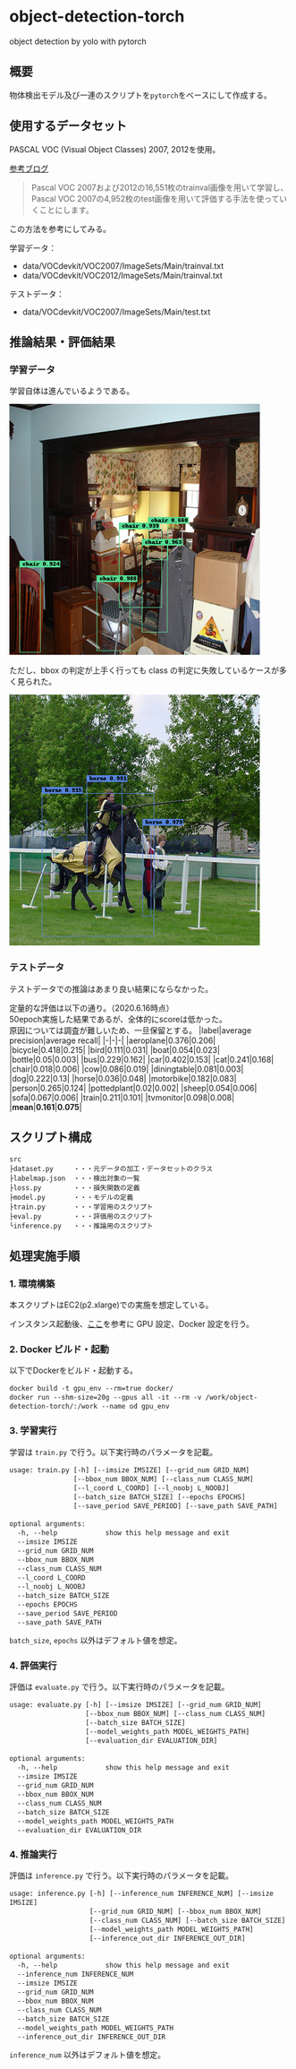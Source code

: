 # object-detection-torch
object detection by yolo with pytorch

## 概要
物体検出モデル及び一連のスクリプトを`pytorch`をベースにして作成する。

## 使用するデータセット
PASCAL VOC (Visual Object Classes) 2007, 2012を使用。

[参考ブログ](https://www.sigfoss.com/developer_blog/detail?actual_object_id=247)
> Pascal VOC 2007および2012の16,551枚のtrainval画像を用いて学習し、Pascal VOC 2007の4,952枚のtest画像を用いて評価する手法を使っていくことにします。

この方法を参考にしてみる。

学習データ：
- data/VOCdevkit/VOC2007/ImageSets/Main/trainval.txt
- data/VOCdevkit/VOC2012/ImageSets/Main/trainval.txt

テストデータ：
- data/VOCdevkit/VOC2007/ImageSets/Main/test.txt

## 推論結果・評価結果
### 学習データ
学習自体は進んでいるようである。

![image1.png](imgs/train/000001.png)

ただし、bbox の判定が上手く行っても class の判定に失敗しているケースが多く見られた。

![image2.png](imgs/train/000003.png)

### テストデータ
テストデータでの推論はあまり良い結果にならなかった。

定量的な評価は以下の通り。（2020.6.16時点）<br>
50epoch実施した結果であるが、全体的にscoreは低かった。<br>
原因については調査が難しいため、一旦保留とする。
|label|average precision|average recall|
|-|-|-|
|aeroplane|0.376|0.206|
|bicycle|0.418|0.215|
|bird|0.111|0.031|
|boat|0.054|0.023|
|bottle|0.05|0.003|
|bus|0.229|0.162|
|car|0.402|0.153|
|cat|0.241|0.168|
|chair|0.018|0.006|
|cow|0.086|0.019|
|diningtable|0.081|0.003|
|dog|0.222|0.13|
|horse|0.036|0.048|
|motorbike|0.182|0.083|
|person|0.265|0.124|
|pottedplant|0.02|0.002|
|sheep|0.054|0.006|
|sofa|0.067|0.006|
|train|0.211|0.101|
|tvmonitor|0.098|0.008|
|**mean**|**0.161**|**0.075**|

## スクリプト構成
```
src
├dataset.py     ・・・元データの加工・データセットのクラス
├labelmap.json  ・・・検出対象の一覧
├loss.py        ・・・損失関数の定義
├model.py       ・・・モデルの定義
├train.py       ・・・学習用のスクリプト
├eval.py        ・・・評価用のスクリプト
└inference.py   ・・・推論用のスクリプト
```

## 処理実施手順
### 1. 環境構築
本スクリプトはEC2(p2.xlarge)での実施を想定している。

インスタンス起動後、[ここ](https://github.com/rs1004/semantic-segmentation-tf2/blob/master/setup.md)を参考に GPU 設定、Docker 設定を行う。

### 2. Docker ビルド・起動
以下でDockerをビルド・起動する。
```
docker build -t gpu_env --rm=true docker/
docker run --shm-size=20g --gpus all -it --rm -v /work/object-detection-torch/:/work --name od gpu_env
```

### 3. 学習実行
学習は `train.py` で行う。以下実行時のパラメータを記載。
```
usage: train.py [-h] [--imsize IMSIZE] [--grid_num GRID_NUM]
                [--bbox_num BBOX_NUM] [--class_num CLASS_NUM]
                [--l_coord L_COORD] [--l_noobj L_NOOBJ]
                [--batch_size BATCH_SIZE] [--epochs EPOCHS]
                [--save_period SAVE_PERIOD] [--save_path SAVE_PATH]

optional arguments:
  -h, --help            show this help message and exit
  --imsize IMSIZE
  --grid_num GRID_NUM
  --bbox_num BBOX_NUM
  --class_num CLASS_NUM
  --l_coord L_COORD
  --l_noobj L_NOOBJ
  --batch_size BATCH_SIZE
  --epochs EPOCHS
  --save_period SAVE_PERIOD
  --save_path SAVE_PATH
```
`batch_size`, `epochs` 以外はデフォルト値を想定。

### 4. 評価実行
評価は `evaluate.py` で行う。以下実行時のパラメータを記載。
```
usage: evaluate.py [-h] [--imsize IMSIZE] [--grid_num GRID_NUM]
                   [--bbox_num BBOX_NUM] [--class_num CLASS_NUM]
                   [--batch_size BATCH_SIZE]
                   [--model_weights_path MODEL_WEIGHTS_PATH]
                   [--evaluation_dir EVALUATION_DIR]

optional arguments:
  -h, --help            show this help message and exit
  --imsize IMSIZE
  --grid_num GRID_NUM
  --bbox_num BBOX_NUM
  --class_num CLASS_NUM
  --batch_size BATCH_SIZE
  --model_weights_path MODEL_WEIGHTS_PATH
  --evaluation_dir EVALUATION_DIR
```

### 4. 推論実行
評価は `inference.py` で行う。以下実行時のパラメータを記載。
```
usage: inference.py [-h] [--inference_num INFERENCE_NUM] [--imsize IMSIZE]
                    [--grid_num GRID_NUM] [--bbox_num BBOX_NUM]
                    [--class_num CLASS_NUM] [--batch_size BATCH_SIZE]
                    [--model_weights_path MODEL_WEIGHTS_PATH]
                    [--inference_out_dir INFERENCE_OUT_DIR]

optional arguments:
  -h, --help            show this help message and exit
  --inference_num INFERENCE_NUM
  --imsize IMSIZE
  --grid_num GRID_NUM
  --bbox_num BBOX_NUM
  --class_num CLASS_NUM
  --batch_size BATCH_SIZE
  --model_weights_path MODEL_WEIGHTS_PATH
  --inference_out_dir INFERENCE_OUT_DIR
```
`inference_num` 以外はデフォルト値を想定。
